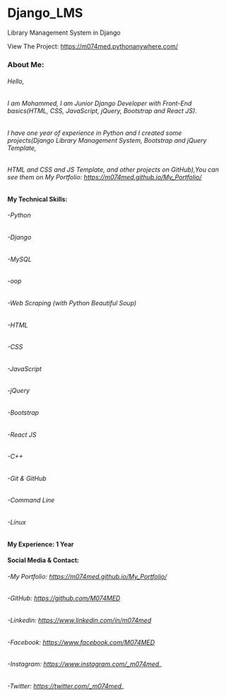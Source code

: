 # Django_LMS
Library Management System in Django

View The Project: https://m074med.pythonanywhere.com/


### About Me:
###### Hello,
###### I am Mohammed, I am Junior Django Developer with Front-End basics(HTML, CSS, JavaScript, jQuery, Bootstrap and React JS).
###### I have one year of experience in Python and I created some projects(Django Library Management System, Bootstrap and jQuery Template, 
###### HTML and CSS and JS Template, and other projects on GitHub),You can see them on My Portfolio: https://m074med.github.io/My_Portfolio/

#### My Technical Skills:
######  -Python
######  -Django
######  -MySQL
######  -oop
######  -Web Scraping (with Python Beautiful Soup)
######  -HTML
######  -CSS
######  -JavaScript
######  -jQuery
######  -Bootstrap
######  -React JS
######  -C++
######  -Git & GitHub
######  -Command Line
######  -Linux

#### My Experience: 1 Year


#### Social Media & Contact:
######  -My Portfolio: https://m074med.github.io/My_Portfolio/
######  -GitHub: https://github.com/M074MED
######  -Linkedin: https://www.linkedin.com/in/m074med
######  -Facebook: https://www.facebook.com/M074MED
######  -Instagram: https://www.instagram.com/_m074med_
######  -Twitter: https://twitter.com/_m074med_
